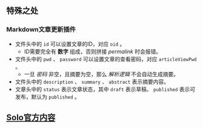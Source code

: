 ## 特殊之处
### Markdown文章更新插件
- 文件头中的 `id` 可以设置文章的ID，对应 `oid` 。
  - ID需要完全有 **数字** 组成，否则拼接 *permalink* 时会报错。
- 文件头中的 `pwd` 、 `password` 可以设置文章的查看密码，对应 `articleViewPwd` 。
  - 一旦 *密码* 非空，且摘要为空，那么 *解析逻辑* 不会自动生成摘要。
- 文件头中的 `description` 、 `summary` 、 `abstract` 表示摘要内容。
- 文章头中的 `status` 表示文章状态，其中 `draft` 表示草稿、 `published` 表示可发布，默认为 `published` 。

## [Solo官方内容](solo)
